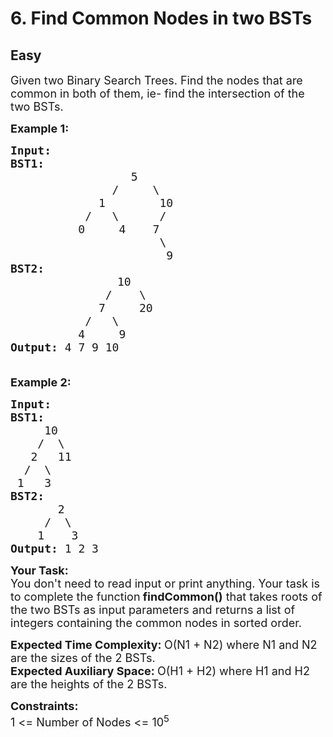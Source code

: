 # 6. Find Common Nodes in two BSTs
## Easy 
<div class="problem-statement" style="user-select: auto;">
                <p style="user-select: auto;"></p><p style="user-select: auto;"><span style="font-size: 18px; user-select: auto;">Given two Binary Search Trees. Find&nbsp;the&nbsp;nodes that are common in both of them, ie-&nbsp;find the intersection of the two BSTs.</span></p>

<p style="user-select: auto;"><span style="font-size: 18px; user-select: auto;"><strong style="user-select: auto;">Example 1:</strong></span></p>

<pre style="user-select: auto;"><span style="font-size: 18px; user-select: auto;"><strong style="user-select: auto;">Input:
</strong></span><strong style="user-select: auto;"><span style="font-size: 18px; user-select: auto;">BST1:
</span></strong> <span style="font-size: 18px; user-select: auto;">&nbsp; &nbsp; &nbsp; &nbsp; &nbsp; &nbsp;&nbsp;&nbsp; &nbsp; &nbsp;5
 &nbsp;&nbsp; &nbsp; &nbsp; &nbsp; &nbsp; &nbsp; &nbsp;/ &nbsp; &nbsp; \
 &nbsp;&nbsp; &nbsp; &nbsp; &nbsp; &nbsp; &nbsp;1 &nbsp; &nbsp; &nbsp;  10
 &nbsp;&nbsp; &nbsp; &nbsp; &nbsp; &nbsp;/ &nbsp; \ &nbsp; &nbsp;  /
 &nbsp;&nbsp; &nbsp; &nbsp; &nbsp; 0 &nbsp; &nbsp; 4&nbsp;&nbsp;&nbsp; 7
 &nbsp; &nbsp; &nbsp; &nbsp; &nbsp; &nbsp; &nbsp; &nbsp; &nbsp; &nbsp;  \
 &nbsp; &nbsp; &nbsp; &nbsp; &nbsp; &nbsp; &nbsp; &nbsp; &nbsp; &nbsp; &nbsp;&nbsp;9
</span><strong style="user-select: auto;"><span style="font-size: 18px; user-select: auto;">BST2:
</span></strong> <span style="font-size: 18px; user-select: auto;">&nbsp; &nbsp; &nbsp; &nbsp; &nbsp; &nbsp; &nbsp;&nbsp; 10 
&nbsp;&nbsp; &nbsp; &nbsp; &nbsp; &nbsp; &nbsp;  / &nbsp; &nbsp;\
 &nbsp;&nbsp; &nbsp; &nbsp; &nbsp; &nbsp; &nbsp;7&nbsp; &nbsp; &nbsp;20
 &nbsp;&nbsp; &nbsp; &nbsp; &nbsp; &nbsp;/ &nbsp; \ 
&nbsp;&nbsp; &nbsp; &nbsp; &nbsp;  4&nbsp; &nbsp; &nbsp;9
<strong style="user-select: auto;">Output: </strong>4 7 9 10<strong style="user-select: auto;">

</strong></span></pre>

<p style="user-select: auto;"><span style="font-size: 18px; user-select: auto;"><strong style="user-select: auto;">Example 2:</strong></span></p>

<pre style="user-select: auto;"><span style="font-size: 18px; user-select: auto;"><strong style="user-select: auto;">Input:
BST1:
</strong>&nbsp;    10
&nbsp;   /  \
&nbsp;  2   11
&nbsp; /  \
&nbsp;1   3
<strong style="user-select: auto;">BST2:
</strong>&nbsp;      2
&nbsp;    /  \
&nbsp;   1    3
<strong style="user-select: auto;">Output: </strong>1 2 3
</span></pre>

<p style="user-select: auto;"><strong style="user-select: auto;"><span style="font-size: 18px; user-select: auto;">Your Task:</span></strong><br style="user-select: auto;">
<span style="font-size: 18px; user-select: auto;">You don't need to read input or print anything. Your task is to complete the function</span><span style="font-size: 18px; user-select: auto;"><strong style="user-select: auto;">&nbsp;findCommon()</strong> that takes roots of the two&nbsp;BSTs as input parameters and returns a list of integers&nbsp;containing the common nodes in&nbsp;sorted order.&nbsp;</span></p>

<p style="user-select: auto;"><span style="font-size: 18px; user-select: auto;"><strong style="user-select: auto;">Expected Time Complexity:&nbsp;</strong>O(N1 + N2) where N1 and N2 are the sizes of the 2 BSTs.<br style="user-select: auto;">
<strong style="user-select: auto;">Expected Auxiliary Space:&nbsp;</strong>O(H1 + H2) where H1 and H2 are the heights of the 2 BSTs.</span></p>

<p style="user-select: auto;"><span style="font-size: 18px; user-select: auto;"><strong style="user-select: auto;">Constraints:</strong><br style="user-select: auto;">
1 &lt;= Number of Nodes &lt;= 10<sup style="user-select: auto;">5</sup></span></p>
 <p style="user-select: auto;"></p>
            </div>